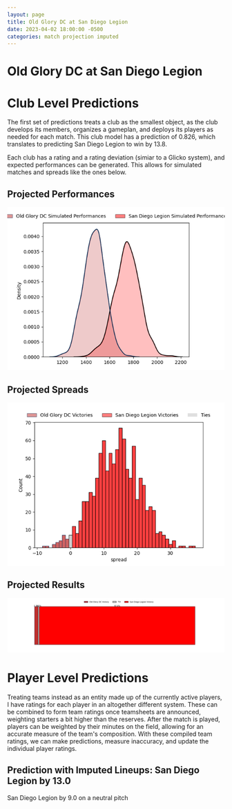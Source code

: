 ```yaml
---  
layout: page  
title: Old Glory DC at San Diego Legion  
date: 2023-04-02 18:00:00 -0500  
categories: match projection imputed  
---
```

# Old Glory DC at San Diego Legion

# Club Level Predictions


The first set of predictions treats a club as the smallest object, as the club develops its members, organizes a gameplan, and deploys its players as needed for each match. This club model has a prediction of 0.826, which translates to predicting San Diego Legion to win by 13.8.

Each club has a rating and a rating deviation (simiar to a Glicko system), and expected performances can be generated. This allows for simulated matches and spreads like the ones below.
## Projected Performances


![Projected Performances](plots/performances_2023-04-02-SanDiegoLegion-OldGloryDC.png)
## Projected Spreads


![Projected Spreads](plots/spreads_2023-04-02-SanDiegoLegion-OldGloryDC.png)
## Projected Results


![Projected Results](plots/resultbar_2023-04-02-SanDiegoLegion-OldGloryDC.png)
# Player Level Predictions


Treating teams instead as an entity made up of the currently active players, I have ratings for each player in an altogether different system. These can be combined to form team ratings once teamsheets are announced, weighting starters a bit higher than the reserves. After the match is played, players can be weighted by their minutes on the field, allowing for an accurate measure of the team's composition. With these compiled team ratings, we can make predictions, measure inaccuracy, and update the individual player ratings.
## Prediction with Imputed Lineups: San Diego Legion by 13.0


San Diego Legion by 9.0 on a neutral pitch

